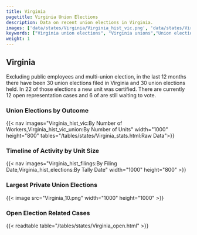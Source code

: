 ```yaml
---
title: Virginia
pagetitle: Virginia Union Elections
description: Data on recent union elections in Virginia.
images: ['data/states/Virginia/Virginia_hist_vic.png', 'data/states/Virginia/Virginia_hist_size.png', 'data/states/Virginia/Virginia_10.png']
keywords: ["Virginia union elections", "Virginia unions","Union elections"]
weight: 1
---
```

##  Virginia

Excluding public employees and multi-union election, in the last 12 months there have been 30 union elections filed in Virginia and 30 union elections held. In 22 of those elections a new unit was certified. There are currently 12 open representation cases and 6 of are still waiting to vote.

### Union Elections by Outcome
{{< nav images="Virginia_hist_vic:By Number of Workers,Virginia_hist_vic_union:By Number of Units" width="1000" height="800" tables="/tables/states/Virginia_stats.html:Raw Data">}}

### Timeline of Activity by Unit Size
{{< nav images="Virginia_hist_filings:By Filing Date,Virginia_hist_elections:By Tally Date" width="1000" height="800" >}}

### Largest Private Union Elections
{{< image src="Virginia_10.png" width="1000" height="1000"  >}}

### Open Election Related Cases
{{< readtable table="/tables/states/Virginia_open.html" >}}

